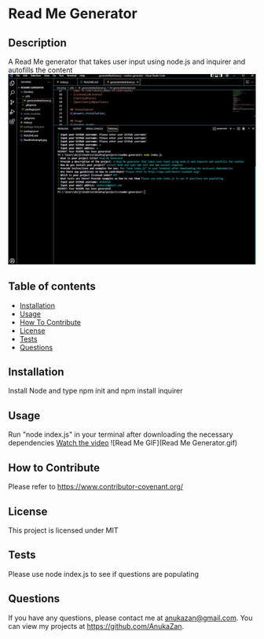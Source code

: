 
  
  # Read Me Generator

  ## Description
  A Read Me generator that takes user input using node.js and inquirer and autofills the content
  ![Read Me Image](./ReadMeExample.jpg)

  ## Table of contents
  - [Installation](#Installation)
  - [Usage](#Usage)
  - [How To Contribute](#How-to-Contribute)
  - [License](#License)
  - [Tests](#Tests)
  - [Questions](#Questions)

  ## Installation
  Install Node and type npm init and npm install inquirer

  ## Usage
  Run "node index.js" in your terminal after downloading the necessary dependencies
  [Watch the video](https://drive.google.com/file/d/1BU3mawMrZc_rwoywFP3lGs-4a46dxI0x/view)
  ![Read Me GIF](Read Me Generator.gif)

  ## How to Contribute 
  Please refer to https://www.contributor-covenant.org/
  
  ## License
  This project is licensed under MIT

  ## Tests
  Please use node index.js to see if questions are populating

  ## Questions
  If you have any questions, please contact me at anukazan@gmail.com. You can view my projects at https://github.com/AnukaZan.
